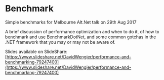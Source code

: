 # Benchmark

Simple benchmarks for Melbourne Alt.Net talk on 29th Aug 2017

A brief discussion of performance optimization and when to do it, of how to benchmark and use BenchmarkDotNet, and some common gotchas in the .NET framework that you may or may not be aware of.

Slides available on SlideShare:
[https://www.slideshare.net/DavidWengier/performance-and-benchmarking-79247400](https://www.slideshare.net/DavidWengier/performance-and-benchmarking-79247400)
